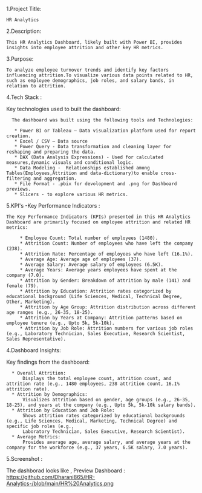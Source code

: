 1.Project Title:

    HR Analytics 
   
2.Description:

    This HR Analytics Dashboard, likely built with Power BI, provides insights into employee attrition and other key HR metrics. 
    
3.Purpose:

    To analyze employee turnover trends and identify key factors influencing attrition.To visualize various data points related to HR, such as employee demographics, job roles, and salary bands, in relation to attrition. 

4.Tech Stack :

   Key technologies used to built the dashboard:
   
      The dashboard was built using the following tools and Technologies:
      
       * Power BI or Tableau – Data visualization platform used for report creation.
       * Excel / CSV – Data source
       * Power Query - Data transformation and cleaning layer for reshaping and preparing the data.
       * DAX (Data Analysis Expressions) - Used for calculated measures,dynamic visuals and conditional logic.
       * Data Modeling -  Relationships established among Tables(Employees,Attrition and data-dictionary)to enable cross-filtering and aggregation.
       * File Format - .pbix for devolopment and .png for Dashboard previews.
       * Slicers - to explore various HR metrics.

5.KPI's -Key Performance Indicators :

    The Key Performance Indicators (KPIs) presented in this HR Analytics Dashboard are primarily focused on employee attrition and related HR metrics:
    
         * Employee Count: Total number of employees (1480).
         * Attrition Count: Number of employees who have left the company (238).
         * Attrition Rate: Percentage of employees who have left (16.1%).
         * Average Age: Average age of employees (37).
         * Average Salary: Average salary of employees (6.5K).
         * Average Years: Average years employees have spent at the company (7.0).
         * Attrition by Gender: Breakdown of attrition by male (141) and female (79).
         * Attrition by Education: Attrition rates categorized by educational background (Life Sciences, Medical, Technical Degree, Other, Marketing).
         * Attrition by Age Group: Attrition distribution across different age ranges (e.g., 26-35, 18-25).
         * Attrition by Years at Company: Attrition patterns based on employee tenure (e.g., Upto 5k, 5k-10k).
         * Attrition by Job Role: Attrition numbers for various job roles (e.g., Laboratory Technician, Sales Executive, Research Scientist, Sales Representative).
         

4.Dashboard Insights: 

   Key findings from the dashboard:
   
      * Overall Attrition:
          Displays the total employee count, attrition count, and attrition rate (e.g., 1480 employees, 238 attrition count, 16.1% attrition rate).
      * Attrition by Demographics:
          Visualizes attrition based on gender, age groups (e.g., 26-35, 18-25), and years at the company (e.g., Upto 5k, 5k-10k salary bands).
      * Attrition by Education and Job Role:
          Shows attrition rates categorized by educational backgrounds (e.g., Life Sciences, Medical, Marketing, Technical Degree) and specific job roles (e.g., 
          Laboratory Technician, Sales Executive, Research Scientist).
      * Average Metrics:
          Provides average age, average salary, and average years at the company for the workforce (e.g., 37 years, 6.5K salary, 7.0 years).

5.Screenshot : 

  The dashborad looks like , 
  Preview Dashboard :  https://github.com/Dharani865/HR-Analytics-/blob/main/HR%20Analytics.png

